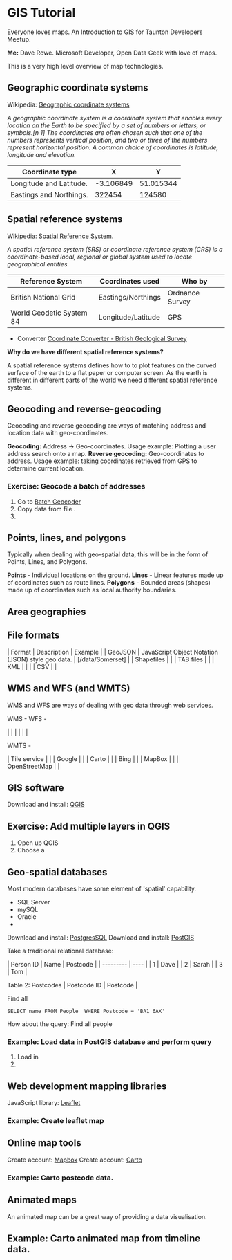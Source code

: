 # GIS Tutorial
Everyone loves maps.  An Introduction to GIS for Taunton Developers Meetup.

**Me:** Dave Rowe.  Microsoft Developer, Open Data Geek with love of maps.

This is a very high level overview of map technologies.

## Geographic coordinate systems

Wikipedia: [Geographic coordinate systems](https://en.wikipedia.org/wiki/Geographic_coordinate_system)

*A geographic coordinate system is a coordinate system that enables every location on the Earth to be specified by a set of numbers or letters, or symbols.[n 1] The coordinates are often chosen such that one of the numbers represents vertical position, and two or three of the numbers represent horizontal position. A common choice of coordinates is latitude, longitude and elevation.*

| Coordinate type |  X  |  Y  |
| --------------- | --- | --- |
| Longitude and Latitude. | -3.106849 | 51.015344 |
| Eastings and Northings. | 322454 | 124580 |

## Spatial reference systems

Wikipedia: [Spatial Reference System.](https://en.wikipedia.org/wiki/Spatial_reference_system)

*A spatial reference system (SRS) or coordinate reference system (CRS) is a coordinate-based local, regional or global system used to locate geographical entities.*

| Reference System | Coordinates used | Who by |
| ---------------- | ---------------- | ------ |
| British National Grid | Eastings/Northings | Ordnance Survey |
| World Geodetic System 84 | Longitude/Latitude | GPS |

- Converter [Coordinate Converter - British Geological Survey](http://www.bgs.ac.uk/data/webservices/convertform.cfm)

**Why do we have different spatial reference systems?**

A spatial reference systems defines how to to plot features on the curved surface of the earth to a flat paper or computer screen.  As the earth is different in different parts of the world we need different spatial reference systems.

## Geocoding and reverse-geocoding

Geocoding and reverse geocoding are ways of matching address and location data with geo-coordinates.

**Geocoding:** Address -> Geo-coordinates.  Usage example: Plotting a user address search onto a map.
**Reverse geocoding:** Geo-coordinates to address.  Usage example: taking coordinates retrieved from GPS to determine current location.

### Exercise: Geocode a batch of addresses

1. Go to [Batch Geocoder](https://www.doogal.co.uk/BatchGeocoding.php)
2. Copy data from file []().
3. 

## Points, lines, and polygons

Typically when dealing with geo-spatial data, this will be in the form of Points, Lines, and Polygons.

**Points** - Individual locations on the ground.
**Lines** - Linear features made up of coordinates such as route lines.
**Polygons** - Bounded areas (shapes) made up of coordinates such as local authority boundaries. 

## Area geographies





## File formats

| Format | Description | Example |
| GeoJSON | JavaScript Object Notation (JSON) style geo data. | [/data/Somerset] |
| Shapefiles |  |
| TAB files |  |
| KML |  |   |
| CSV |   |


## WMS and WFS (and WMTS)

WMS and WFS are ways of dealing with geo data through web services.

WMS - 
WFS - 

|  |  |
|  |  |


WMTS - 

| Tile service |  |
| Google  |  |
| Carto |  | 
| Bing |  |
| MapBox |  |
| OpenStreetMap |  |


## GIS software

Download and install: [QGIS]()

## Exercise: Add multiple layers in QGIS
1. Open up QGIS
2. Choose a 



## Geo-spatial databases

Most modern databases have some element of 'spatial' capability.
- SQL Server
- mySQL
- Oracle
- 


Download and install: [PostgresSQL]()
Download and install: [PostGIS]()


Take a traditional relational database:


| Person ID | Name | Postcode |
| --------- | ---- |
| 1 | Dave |
| 2 | Sarah |
| 3 | Tom |


Table 2: Postcodes
| Postcode ID | Postcode |


Find all
``` 
SELECT name FROM People  WHERE Postcode = 'BA1 6AX'
```

How about the query: Find all people 


### Example: Load data in PostGIS database and perform query
1. Load in 
2. 

## Web development mapping libraries

JavaScript library: [Leaflet]()


### Example: Create leaflet map


## Online map tools

Create account: [Mapbox](https://www.mapbox.com/)
Create account: [Carto](https://carto.com/)

### Example: Carto postcode data.

## Animated maps

An animated map can be a great way of providing a data visualisation.

## Example: Carto animated map from timeline data.

